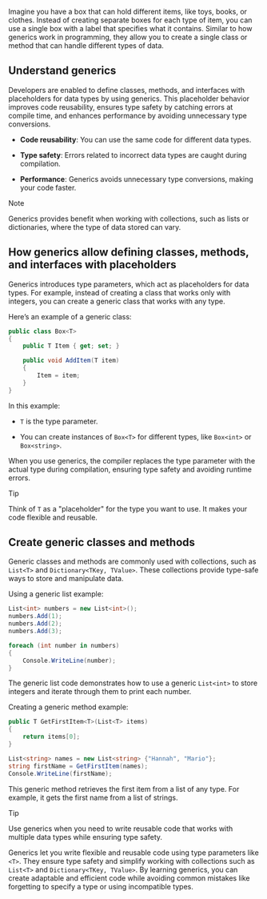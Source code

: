 Imagine you have a box that can hold different items, like toys, books, or clothes. Instead of creating separate boxes for each type of item, you can use a single box with a label that specifies what it contains. Similar to how generics work in programming, they allow you to create a single class or method that can handle different types of data.

## Understand generics

Developers are enabled to define classes, methods, and interfaces with placeholders for data types by using generics. This placeholder behavior improves code reusability, ensures type safety by catching errors at compile time, and enhances performance by avoiding unnecessary type conversions.

- **Code reusability**: You can use the same code for different data types.

- **Type safety**: Errors related to incorrect data types are caught during compilation.

- **Performance**: Generics avoids unnecessary type conversions, making your code faster.

> [!NOTE]  
> Generics provides benefit when working with collections, such as lists or dictionaries, where the type of data stored can vary.

## How generics allow defining classes, methods, and interfaces with placeholders

Generics introduces type parameters, which act as placeholders for data types. For example, instead of creating a class that works only with integers, you can create a generic class that works with any type.

Here’s an example of a generic class:

```csharp
public class Box<T>
{
    public T Item { get; set; }

    public void AddItem(T item)
    {
        Item = item;
    }
}
```

In this example:

- `T` is the type parameter.

- You can create instances of `Box<T>` for different types, like `Box<int>` or `Box<string>`.

When you use generics, the compiler replaces the type parameter with the actual type during compilation, ensuring type safety and avoiding runtime errors.

> [!TIP]  
> Think of `T` as a "placeholder" for the type you want to use. It makes your code flexible and reusable.

## Create generic classes and methods

Generic classes and methods are commonly used with collections, such as `List<T>` and `Dictionary<TKey, TValue>`. These collections provide type-safe ways to store and manipulate data.

Using a generic list example:

```csharp
List<int> numbers = new List<int>();
numbers.Add(1);
numbers.Add(2);
numbers.Add(3);

foreach (int number in numbers)
{
    Console.WriteLine(number);
}
```

The generic list code demonstrates how to use a generic `List<int>` to store integers and iterate through them to print each number.

Creating a generic method example:

```csharp
public T GetFirstItem<T>(List<T> items)
{
    return items[0];
}

List<string> names = new List<string> {"Hannah", "Mario"};
string firstName = GetFirstItem(names);
Console.WriteLine(firstName);
```

This generic method retrieves the first item from a list of any type. For example, it gets the first name from a list of strings.

> [!TIP]  
> Use generics when you need to write reusable code that works with multiple data types while ensuring type safety.

Generics let you write flexible and reusable code using type parameters like `<T>`. They ensure type safety and simplify working with collections such as `List<T>` and `Dictionary<TKey, TValue>`. By learning generics, you can create adaptable and efficient code while avoiding common mistakes like forgetting to specify a type or using incompatible types.
